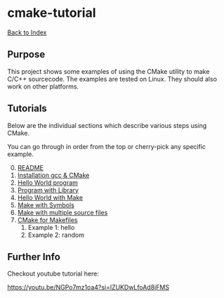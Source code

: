# cmake-tutorial

 [Back to Index](README.md)

## Purpose

This project shows some examples of using the 
CMake utility to make C/C++ sourcecode. The examples
are tested on Linux. They should also work on other 
platforms. 

## Tutorials 

Below are the individual sections which describe 
various steps using CMake. 

You can go through in order from the top or 
cherry-pick any specific example.

0. [README](README.md)
1. [Installation gcc & CMake](01-Installation/01-Installation.md) 
2. [Hello World program](02-Hello_World/02-Hello_World.md) 
3. [Program with Library](03-Program_With_Lib/03-Program_With_Lib.md) 
4. [Hello World with Make](04-Hello_World_with_Make/04-Hello_World_with_Make.md) 
5. [Make with Symbols](05-Make_with_Symbols/05-Make_with_Symbols.md) 
6. [Make with multiple source files](06-Make_with_multiple_source_files/06-Make_with_multiple_source_files.md)
7. [CMake for Makefiles](07-CMake_for_Makefiles/07-CMake_for_Makefiles.md)
   1. Example 1: hello
   2. Example 2: random

## Further Info

Checkout youtube tutorial here:

https://youtu.be/NGPo7mz1oa4?si=lZUKDwLfoAd8jFMS

